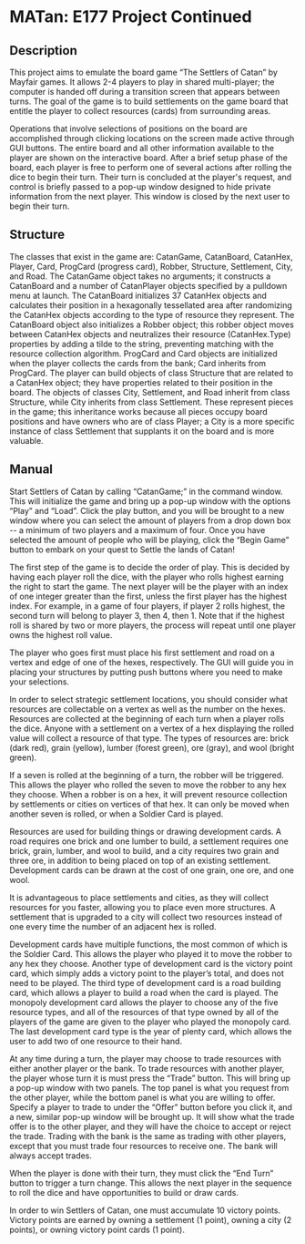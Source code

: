 MATan: E177 Project Continued
=============================

Description
-----------
	
This project aims to emulate the board game “The Settlers of Catan” by Mayfair games. It allows 2-4 players to play in shared multi-player; the computer is handed off during a transition screen that appears between turns. The goal of the game is to build settlements on the game board that entitle the player to collect resources (cards) from surrounding areas.

Operations that involve selections of positions on the board are accomplished through clicking locations on the screen made active through GUI buttons. The entire board and all other information available to the player are shown on the interactive board. After a brief setup phase of the board, each player is free to perform one of several actions after rolling the dice to begin their turn. Their turn is concluded at the player's request, and control is briefly passed to a pop-up window designed to hide private information from the next player. This window is closed by the next user to begin their turn.

Structure
---------

The classes that exist in the game are: CatanGame, CatanBoard, CatanHex, Player, Card, ProgCard (progress card), Robber, Structure, Settlement, City, and Road. The CatanGame object takes no arguments; it constructs a CatanBoard and a number of CatanPlayer objects specified by a pulldown menu at launch. The CatanBoard initializes 37 CatanHex objects and calculates their position in a hexagonally tessellated area after randomizing the CatanHex objects according to the type of resource they represent. The CatanBoard object also initializes a Robber object; this robber object moves between CatanHex objects and neutralizes their resource (CatanHex.Type) properties by adding a tilde to the string, preventing matching with the resource collection algorithm. ProgCard and Card objects are initialized when the player collects the cards from the bank; Card inherits from ProgCard. The player can build objects of class Structure that are related to a CatanHex object; they have properties related to their position in the board. The objects of classes City, Settlement, and Road inherit from class Structure, while City inherits from class Settlement. These represent pieces in the game; this inheritance works because all pieces occupy board positions and have owners who are of class Player; a City is a more specific instance of class Settlement that supplants it on the board and is more valuable.

Manual
------

Start Settlers of Catan by calling “CatanGame;” in the command window. This will initialize the game and bring up a pop-up window with the options “Play” and “Load”. Click the play button, and you will be brought to a new window where you can select the amount of players from a drop down box -- a minimum of two players and a maximum of four. Once you have selected the amount of people who will be playing, click the “Begin Game” button to embark on your quest to Settle the lands of Catan!

The first step of the game is to decide the order of play. This is decided by having each player roll the dice, with the player who rolls highest earning the right to start the game. The next player will be the player with an index of one integer greater than the first, unless the first player has the highest index. For example, in a game of four players, if player 2 rolls highest, the second turn will belong to player 3, then 4, then 1. Note that if the highest roll is shared by two or more players, the process will repeat until one player owns the highest roll value.

The player who goes first must place his first settlement and road on a vertex and edge of one of the hexes, respectively. The GUI will guide you in placing your structures by putting push buttons where you need to make your selections.

In order to select strategic settlement locations, you should consider what resources are collectable on a vertex as well as the number on the hexes. Resources are collected at the beginning of each turn when a player rolls the dice. Anyone with a settlement on a vertex of a hex displaying the rolled value will collect a resource of that type. The types of resources are: brick (dark red), grain (yellow), lumber (forest green), ore (gray), and wool (bright green).

If a seven is rolled at the beginning of a turn, the robber will be triggered. This allows the player who rolled the seven to move the robber to any hex they choose. When a robber is on a hex, it will prevent resource collection by settlements or cities on vertices of that hex. It can only be moved when another seven is rolled, or when a Soldier Card is played.

Resources are used for building things or drawing development cards. A road requires one brick and one lumber to build, a settlement requires one brick, grain, lumber, and wool to build, and a city requires two grain and three ore, in addition to being placed on top of an existing settlement. Development cards can be drawn at the cost of one grain, one ore, and one wool.

It is advantageous to place settlements and cities, as they will collect resources for you faster, allowing you to place even more structures. A settlement that is upgraded to a city will collect two resources instead of one every time the number of an adjacent hex is rolled.

Development cards have multiple functions, the most common of which is the Soldier Card. This allows the player who played it to move the robber to any hex they choose. Another type of development card is the victory point card, which simply adds a victory point to the player’s total, and does not need to be played. The third type of development card is a road building card, which allows a player to build a road when the card is played. The monopoly development card allows the player to choose any of the five resource types, and all of the resources of that type owned by all of the players of the game are given to the player who played the monopoly card. The last development card type is the year of plenty card, which allows the user to add two of one resource to their hand.

At any time during a turn, the player may choose to trade resources with either another player or the bank. To trade resources with another player, the player whose turn it is must press the “Trade” button. This will bring up a pop-up window with two panels. The top panel is what you request from the other player, while the bottom panel is what you are willing to offer. Specify a player to trade to under the “Offer” button before you click it, and a new, similar pop-up window will be brought up. It will show what the trade offer is to the other player, and they will have the choice to accept or reject the trade. Trading with the bank is the same as trading with other players, except that you must trade four resources to receive one. The bank will always accept trades.

When the player is done with their turn, they must click the “End Turn” button to trigger a turn change. This allows the next player in the sequence to roll the dice and have opportunities to build or draw cards.

In order to win Settlers of Catan, one must accumulate 10 victory points. Victory points are earned by owning a settlement (1 point), owning a city (2 points), or owning victory point cards (1 point).

